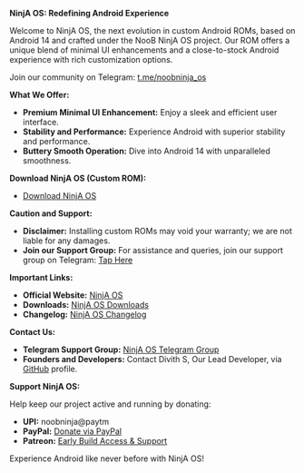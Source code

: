 **NinjA OS: Redefining Android Experience**

Welcome to NinjA OS, the next evolution in custom Android ROMs, based on Android 14 and crafted under the NooB NinjA OS project. Our ROM offers a unique blend of minimal UI enhancements and a close-to-stock Android experience with rich customization options.

Join our community on Telegram: [t.me/noobninja_os](https://t.me/noobninja_os)

**What We Offer:**

- **Premium Minimal UI Enhancement:** Enjoy a sleek and efficient user interface.
- **Stability and Performance:** Experience Android with superior stability and performance.
- **Buttery Smooth Operation:** Dive into Android 14 with unparalleled smoothness.

**Download NinjA OS (Custom ROM):**

- [Download NinjA OS](https://projectelixiros.com)

**Caution and Support:**

- **Disclaimer:** Installing custom ROMs may void your warranty; we are not liable for any damages.
- **Join our Support Group:** For assistance and queries, join our support group on Telegram: [Tap Here](https://telegram.me/noobninja_os)

**Important Links:**

- **Official Website:** [NinjA OS](https://projectelixiros.com)
- **Downloads:** [NinjA OS Downloads](https://projectelixiros.com)
- **Changelog:** [NinjA OS Changelog](https://projectelixiros.com)

**Contact Us:**

- **Telegram Support Group:** [NinjA OS Telegram Group](https://telegram.me/noobninja_os)
- **Founders and Developers:** Contact Divith S, Our Lead Developer, via [GitHub](https://github.com/Divith123) profile.

**Support NinjA OS:**

Help keep our project active and running by donating:
- **UPI:** noobninja@paytm
- **PayPal:** [Donate via PayPal](https://www.paypal.me/Divith123)
- **Patreon:** [Early Build Access & Support](https://www.patreon.com/join/uglykid24)

Experience Android like never before with NinjA OS!
